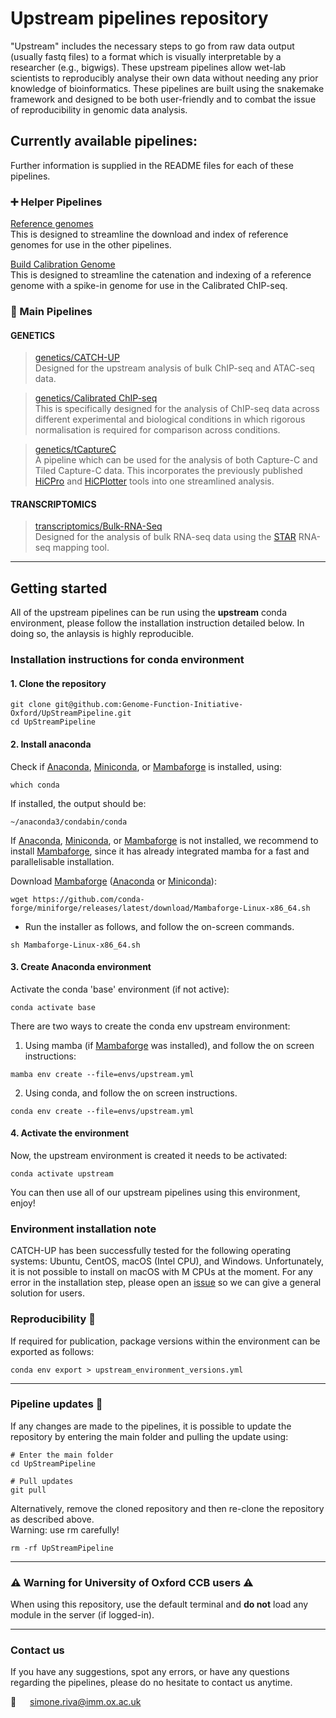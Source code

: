 # Upstream pipelines repository

"Upstream" includes the necessary steps to go from raw data output (usually fastq files) to a format which is visually interpretable by a researcher (e.g., bigwigs). These upstream pipelines allow wet-lab scientists to reproducibly analyse their own data without needing any prior knowledge of bioinformatics. These pipelines are built using the snakemake framework and designed to be both user-friendly and to combat the issue of reproducibility in genomic data analysis.


## Currently available pipelines:
Further information is supplied in the README files for each of these pipelines.

### :heavy_plus_sign: Helper Pipelines
[Reference genomes](https://github.com/Genome-Function-Initiative-Oxford/UpStreamPipeline/tree/main/Reference_Genomes)   
This is designed to streamline the download and index of reference genomes for use in the other pipelines.

[Build Calibration Genome](https://github.com/Genome-Function-Initiative-Oxford/UpStreamPipeline/tree/main/Build-Calibration-Genome)    
This is designed to streamline the catenation and indexing of a reference genome with a spike-in genome for use in the Calibrated ChIP-seq.

### :dna: Main Pipelines 

#### GENETICS 
>[genetics/CATCH-UP](https://github.com/Genome-Function-Initiative-Oxford/UpStreamPipeline/tree/main/genetics/CATCH-UP)   
Designed for the upstream analysis of bulk ChIP-seq and ATAC-seq data.

>[genetics/Calibrated ChIP-seq](https://github.com/Genome-Function-Initiative-Oxford/UpStreamPipeline/tree/main/genetics/ChIP-Seq-Calibrated)   
This is specifically designed for the analysis of ChIP-seq data across different experimental and biological conditions in which rigorous normalisation is required for comparison across conditions.

>[genetics/tCaptureC](https://github.com/Genome-Function-Initiative-Oxford/UpStreamPipeline/tree/main/genetics/tCaptureC)   
A pipeline which can be used for the analysis of both Capture-C and Tiled Capture-C data.  This incorporates the previously published [HiCPro](https://github.com/nservant/HiC-Pro) and [HiCPlotter](https://github.com/akdemirlab/HiCPlotter) tools into one streamlined analysis.

#### TRANSCRIPTOMICS
>[transcriptomics/Bulk-RNA-Seq](https://github.com/Genome-Function-Initiative-Oxford/UpStreamPipeline/tree/main/transcriptomics/Bulk-RNA-seq)   
Designed for the analysis of bulk RNA-seq data using the [STAR](https://github.com/alexdobin/STAR) RNA-seq mapping tool.


***
## Getting started
All of the upstream pipelines can be run using the __upstream__ conda environment, please follow the installation instruction detailed below. In doing so, the anlaysis is highly reproducible. 

### Installation instructions for conda environment

#### 1. Clone the repository
```
git clone git@github.com:Genome-Function-Initiative-Oxford/UpStreamPipeline.git
cd UpStreamPipeline
```

#### 2. Install anaconda
Check if [Anaconda](https://www.anaconda.com), [Miniconda](https://docs.conda.io/en/latest/miniconda.html), or [Mambaforge](https://mamba.readthedocs.io/en/latest/installation.html) is installed, using:
```
which conda
```   
If installed, the output should be:
```
~/anaconda3/condabin/conda
```
If [Anaconda](https://www.anaconda.com), [Miniconda](https://docs.conda.io/en/latest/miniconda.html), or [Mambaforge](https://mamba.readthedocs.io/en/latest/installation.html) is not installed, we recommend to install [Mambaforge](https://mamba.readthedocs.io/en/latest/installation.html), since it has already integrated mamba for a fast and parallelisable installation.   


Download [Mambaforge](https://mamba.readthedocs.io/en/latest/installation.html) ([Anaconda](https://www.anaconda.com) or [Miniconda](https://docs.conda.io/en/latest/miniconda.html)):
```
wget https://github.com/conda-forge/miniforge/releases/latest/download/Mambaforge-Linux-x86_64.sh
```
- Run the installer as follows, and follow the on-screen commands.
```
sh Mambaforge-Linux-x86_64.sh
``` 
#### 3. Create Anaconda environment
Activate the conda 'base' environment (if not active): 
```
conda activate base
```

There are two ways to create the conda env upstream environment:
1) Using mamba (if [Mambaforge](https://mamba.readthedocs.io/en/latest/installation.html) was installed), and follow the on screen instructions:
```
mamba env create --file=envs/upstream.yml
```
2) Using conda, and follow the on screen instructions.
```
conda env create --file=envs/upstream.yml
```

#### 4. Activate the environment
Now, the upstream environment is created it needs to be activated: 
```
conda activate upstream
```
You can then use all of our upstream pipelines using this environment, enjoy!

### Environment installation note
CATCH-UP has been successfully tested for the following operating systems: Ubuntu, CentOS, macOS (Intel CPU), and Windows. Unfortunately, it is not possible to install on macOS with M CPUs at the moment. 
For any error in the installation step, please open an [issue](https://github.com/Genome-Function-Initiative-Oxford/UpStreamPipeline/issues) so we can give a general solution for users.

### Reproducibility :repeat:
If required for publication, package versions within the environment can be exported as follows:
```
conda env export > upstream_environment_versions.yml
```

***

### Pipeline updates :construction:
If any changes are made to the pipelines, it is possible to update the repository by entering the main folder and pulling the update using:
   ```
   # Enter the main folder
   cd UpStreamPipeline

   # Pull updates
   git pull           
   ```
Alternatively, remove the cloned repository and then re-clone the repository as described above.   
Warning: use rm carefully!

```
rm -rf UpStreamPipeline
``` 
<hr>

### :warning: Warning for University of Oxford CCB users :warning:
When using this repository, use the default terminal and __do not__ load any module in the server (if logged-in).

***

### Contact us
If you have any suggestions, spot any errors, or have any questions regarding the pipelines, please do no hesitate to contact us anytime.   

:email: &emsp; [<simone.riva@imm.ox.ac.uk>](simone.riva@imm.ox.ac.uk)
